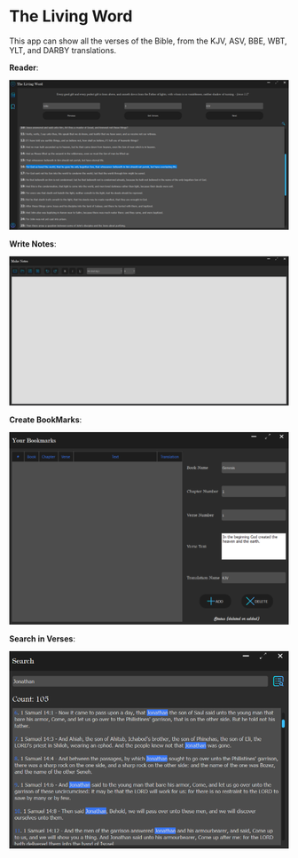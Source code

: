 # The Living Word

This app can show all the verses of the Bible, from the KJV, ASV, BBE, WBT, YLT, and DARBY translations.


**Reader**:

![Screenshot](https://raw.githubusercontent.com/Christo77793/The-Living-Word/master/Screenshots/Bible%20Design%20-%20Screenshot%20(4).png)


**Write Notes**:

![Screenshot](https://raw.githubusercontent.com/Christo77793/The-Living-Word/master/Screenshots/Notes%20-%20Screenshot%20(2).png)


**Create BookMarks**:

![Screenshot](https://raw.githubusercontent.com/Christo77793/The-Living-Word/master/Screenshots/Bookmarks%20-%20Screenshot%20(1).png)

**Search in Verses**:

![Screenshot](https://raw.githubusercontent.com/Christo77793/The-Living-Word/master/Screenshots/Search%20-%20Screenshot%20(1).png)
